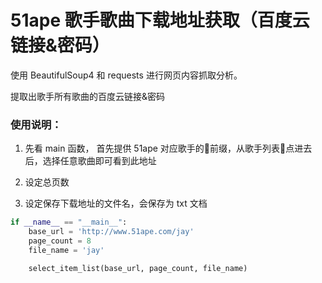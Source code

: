 # 51ape 歌手歌曲下载地址获取（百度云链接&密码）

使用 BeautifulSoup4 和 requests 进行网页内容抓取分析。

提取出歌手所有歌曲的百度云链接&密码

### 使用说明：

1. 先看 main 函数， 首先提供 51ape 对应歌手的前缀，从歌手列表点进去后，选择任意歌曲即可看到此地址

2. 设定总页数

3. 设定保存下载地址的文件名，会保存为 txt 文档


```python
if __name__ == "__main__":
    base_url = 'http://www.51ape.com/jay'
    page_count = 8
    file_name = 'jay'

    select_item_list(base_url, page_count, file_name)

```
